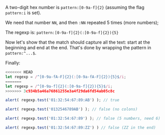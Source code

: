 A two-digit hex number is `pattern:[0-9a-f]{2}` (assuming the flag `pattern:i` is set).

We need that number `NN`, and then `:NN` repeated 5 times (more numbers);

The regexp is: `pattern:[0-9a-f]{2}(:[0-9a-f]{2}){5}`

Now let's show that the match should capture all the text: start at the beginning and end at the end. That's done by wrapping the pattern in `pattern:^...$`.

Finally:

```js run
<<<<<<< HEAD
let regexp = /^[0-9a-fA-F]{2}(:[0-9a-fA-F]{2}){5}$/i;
=======
let regexp = /^[0-9a-f]{2}(:[0-9a-f]{2}){5}$/i;
>>>>>>> 3c934b5a46a76861255e3a4f29da6fd54ab05c8c

alert( regexp.test('01:32:54:67:89:AB') ); // true

alert( regexp.test('0132546789AB') ); // false (no colons)

alert( regexp.test('01:32:54:67:89') ); // false (5 numbers, need 6)

alert( regexp.test('01:32:54:67:89:ZZ') ) // false (ZZ in the end)
```
